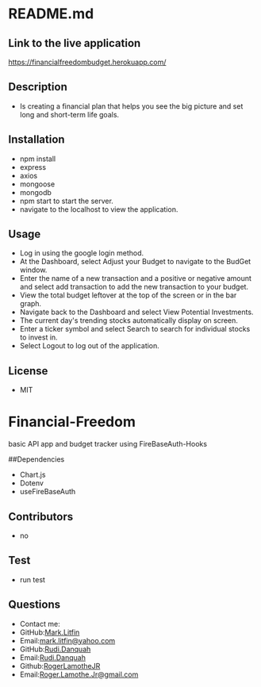 # README.md

## Link to the live application
https://financialfreedombudget.herokuapp.com/

## Description
- Is creating a financial plan that helps you see the big picture and set long and short-term life goals.

## Installation 
- npm install
- express
- axios
- mongoose
- mongodb
- npm start to start the server.
- navigate to the localhost to view the application.

## Usage 
- Log in using the google login method.
- At the Dashboard, select Adjust your Budget to navigate to the BudGet window.
- Enter the name of a new transaction and a positive or negative amount and select add transaction to add the new transaction to your budget.
- View the total budget leftover at the top of the screen or in the bar graph.
- Navigate back to the Dashboard and select View Potential Investments.
- The current day's trending stocks automatically display on screen.
- Enter a ticker symbol and select Search to search for individual stocks to invest in.
- Select Logout to log out of the application.

## License
- MIT

# Financial-Freedom
basic API app and budget tracker using FireBaseAuth-Hooks

##Dependencies
- Chart.js
- Dotenv
- useFireBaseAuth

## Contributors
- no

## Test
- run test

## Questions
- Contact me:
- GitHub:[Mark.Litfin](https://github.com/mlitfin123)
- Email:[mark.litfin@yahoo.com](https://github.com/mlitfin123)
- GitHub:[Rudi.Danquah](https://github.com/rxd482)
- Email:[Rudi.Danquah](https://github.com/rxd482)
- Github:[RogerLamotheJR](https://github.com/RogerLamotheJR)
- Email:[Roger.Lamothe.Jr@gmail.com](https://github.com/RogerLamotheJR)
